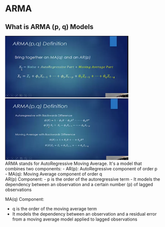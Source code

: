 # ARMA

## What is ARMA (p, q) Models
<img src="images/arma_definition.png?" width="400" height="200"/>
<img src="images/arma_definition_2.png?" width="400" height="200"/>
<br /> 
ARMA stands for AutoRegressive Moving Average. It's a model that combines two components: 
- AR(p): AutoRegressive component of order p
- MA(q): Moving Average component of order q
<br /> 
AR(p) Component:  
- p is the order of the autoregressive term
- It models the dependency between an observation and a certain number (p) of lagged observations

MA(q) Component:  
- q is the order of the moving average term
- It models the dependency between an observation and a residual error from a moving average model applied to lagged observations



